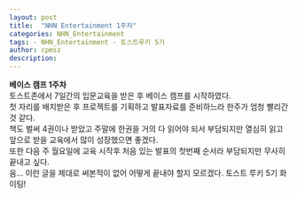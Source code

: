 ```yaml
---
layout: post
title:  "NHN Entertainment 1주차"
categories: NHN_Entertainment
tags: - NHN_Entertainment - 토스트루키 5기
author: cpmsz
description: 
---
```


**베이스 캠프 1주차**
<br>
토스트존에서 7일간의 입문교육을 받은 후 베이스 캠프를 시작하였다.
<br>
첫 자리를 배치받은 후 프로젝트를 기획하고 발표자료를 준비하느라 한주가 엄청 빨리간것 같다.
<br>
책도 벌써 4권이나 받았고 주말에 한권을 거의 다 읽어야 되서 부담되지만 열심히 읽고 앞으로 받을 교육에서 많이 성장했으면 좋겠다.
<br>
또한 다음 주 월요일에 교육 시작후 처음 있는 발표의 첫번째 순서라 부담되지만 무사히 끝내고 싶다.
<br>
음... 이런 글을 제대로 써본적이 없어 어떻게 끝내야 할지 모르겠다. 토스트 루키 5기 화이팅!